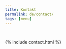 ```yaml
---
title: Kontakt
permalink: de/contact/
tags: [menu]
---
```


<br />

{% include contact.html %}